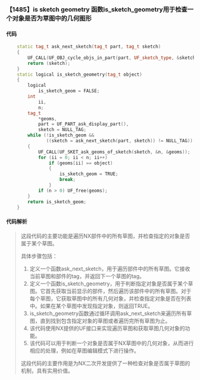 ### 【1485】is sketch geometry 函数is_sketch_geometry用于检查一个对象是否为草图中的几何图形

#### 代码

```cpp
    static tag_t ask_next_sketch(tag_t part, tag_t sketch)  
    {  
        UF_CALL(UF_OBJ_cycle_objs_in_part(part, UF_sketch_type, &sketch));  
        return (sketch);  
    }  
    static logical is_sketch_geometry(tag_t object)  
    {  
        logical  
            is_sketch_geom = FALSE;  
        int  
            ii,  
            n;  
        tag_t  
            *geoms,  
            part = UF_PART_ask_display_part(),  
            sketch = NULL_TAG;  
        while (!is_sketch_geom &&  
               ((sketch = ask_next_sketch(part, sketch)) != NULL_TAG))  
        {  
            UF_CALL(UF_SKET_ask_geoms_of_sketch(sketch, &n, &geoms));  
            for (ii = 0; ii < n; ii++)  
                if (geoms[ii] == object)  
                {  
                    is_sketch_geom = TRUE;  
                    break;  
                }  
            if (n > 0) UF_free(geoms);  
        }  
        return is_sketch_geom;  
    }

```

#### 代码解析

> 这段代码的主要功能是遍历NX部件中的所有草图，并检查指定的对象是否属于某个草图。
>
> 具体步骤包括：
>
> 1. 定义一个函数ask_next_sketch，用于遍历部件中的所有草图。它接收当前草图和部件的tag，并返回下一个草图的tag。
> 2. 定义一个函数is_sketch_geometry，用于判断指定对象是否属于某个草图。它首先获取当前显示的部件，然后遍历该部件中的所有草图。对于每个草图，它获取草图中的所有几何对象，并检查指定对象是否在列表中。如果在某个草图中发现指定对象，则返回TRUE。
> 3. is_sketch_geometry函数通过循环调用ask_next_sketch来遍历所有草图，直到找到包含指定对象的草图或者遍历完所有草图为止。
> 4. 该代码使用NX提供的UF接口来实现遍历草图和获取草图几何对象的功能。
> 5. 该代码可以用于判断一个对象是否属于NX草图中的几何对象，从而进行相应的处理，例如在草图编辑模式下进行操作。
>
> 这段代码的主要作用是为NX二次开发提供了一种检查对象是否属于草图的机制，具有实用价值。
>
